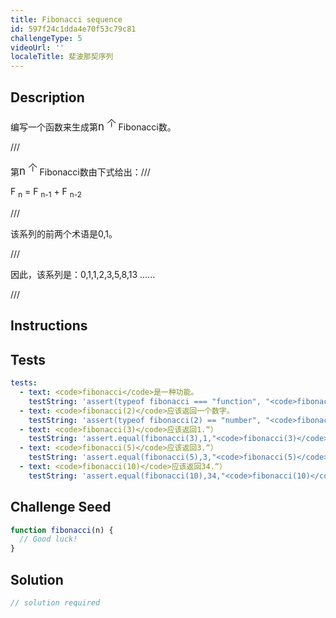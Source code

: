 ```yaml
---
title: Fibonacci sequence
id: 597f24c1dda4e70f53c79c81
challengeType: 5
videoUrl: ''
localeTitle: 斐波那契序列
---
```


## Description
<section id="description"><p>编写一个函数来生成第<big>n <sup>个</sup></big> Fibonacci数。 </p> /// <p>第<big>n <sup>个</sup></big> Fibonacci数由下式给出：/// </p><p> F <sub>n</sub> = F <sub>n-1</sub> + F <sub>n-2</sub> </p> /// <p>该系列的前两个术语是0,1。 </p> /// <p>因此，该系列是：0,1,1,2,3,5,8,13 ...... </p> /// </section>

## Instructions
<section id="instructions">
</section>

## Tests
<section id='tests'>

```yml
tests:
  - text: <code>fibonacci</code>是一种功能。
    testString: 'assert(typeof fibonacci === "function", "<code>fibonacci</code> is a function.");'
  - text: <code>fibonacci(2)</code>应该返回一个数字。
    testString: 'assert(typeof fibonacci(2) == "number", "<code>fibonacci(2)</code> should return a number.");'
  - text: <code>fibonacci(3)</code>应该返回1.“）
    testString: 'assert.equal(fibonacci(3),1,"<code>fibonacci(3)</code> should return 1.");'
  - text: <code>fibonacci(5)</code>应该返回3.“）
    testString: 'assert.equal(fibonacci(5),3,"<code>fibonacci(5)</code> should return 3.");'
  - text: <code>fibonacci(10)</code>应该返回34.“）
    testString: 'assert.equal(fibonacci(10),34,"<code>fibonacci(10)</code> should return 34.");'

```

</section>

## Challenge Seed
<section id='challengeSeed'>

<div id='js-seed'>

```js
function fibonacci(n) {
  // Good luck!
}

```

</div>



</section>

## Solution
<section id='solution'>

```js
// solution required
```
</section>
